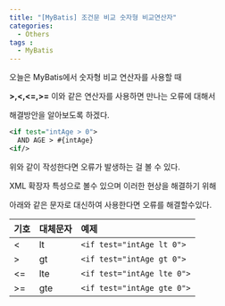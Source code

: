 ```yaml
---
title: "[MyBatis] 조건문 비교 숫자형 비교연산자"
categories: 
  - Others
tags : 
  - MyBatis
---
```


오늘은 MyBatis에서 숫자형 비교 연산자를 사용할 때

**>,<,<=,>=** 이와 같은 연산자를 사용하면 만나는 오류에 대해서

해결방안을 알아보도록 하겠다.

```xml
<if test="intAge > 0">
  AND AGE > #{intAge}
<if/>
```

위와 같이 작성한다면 오류가 발생하는 걸 볼 수 있다.

XML 확장자 특성으로 볼수 있으며 이러한 현상을 해결하기 위해

아래와 같은 문자로 대신하여 사용한다면 오류를 해결할수있다.

|기호 | 대체문자 | 예제                     |
|:----|:--------|:-------------------------|
| <   |  lt     |`<if test="intAge lt 0">` |
| >   |  gt     |`<if test="intAge gt 0">` |
| <=  |  lte    |`<if test="intAge lte 0">`|
| >=  |  gte    |`<if test="intAge gte 0">`|
